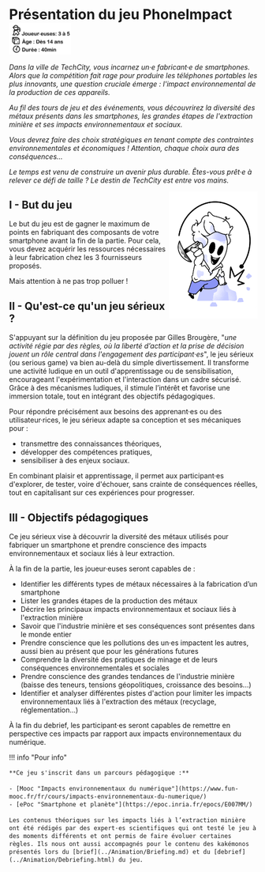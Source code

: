 <h1 style="margin-bottom: 0;">Présentation du jeu PhoneImpact</h1>
<img alt="InfosGenerales.png" src="../img/InfosGenerales.png" width=25% style="margin-top: 0;" />

*Dans la ville de TechCity, vous incarnez un·e fabricant·e de smartphones. Alors que la compétition fait rage pour produire les téléphones portables les plus innovants, une question cruciale émerge : l'impact environnemental de la production de ces appareils.*

*Au fil des tours de jeu et des événements, vous découvrirez la diversité des métaux présents dans les smartphones, les grandes étapes de l'extraction minière et ses impacts environnementaux et sociaux.*

*Vous devrez faire des choix stratégiques en tenant compte des contraintes environnementales et économiques ! Attention, chaque choix aura des conséquences...*

*Le temps est venu de construire un avenir plus durable. Êtes-vous prêt·e à relever ce défi de taille ? Le destin de TechCity est entre vos mains.* 
  
<img alt="Equipe.png" src="../img/Equipe.png" width="180" align="right" />  

## I - But du jeu

Le but du jeu est de gagner le maximum de points en fabriquant des composants de votre smartphone avant la fin de la partie. Pour cela, vous devez acquérir les ressources nécessaires à leur fabrication chez les 3 fournisseurs proposés.

Mais attention à ne pas trop polluer !
## II - Qu'est-ce qu'un jeu sérieux ?

S'appuyant sur la définition du jeu proposée par Gilles Brougère, "_une activité régie par des règles, où la liberté d’action et la prise de décision jouent un rôle central dans l'engagement des participant·es_", le jeu sérieux (ou serious game) va bien au-delà du simple divertissement. Il transforme une activité ludique en un outil d'apprentissage ou de sensibilisation, encourageant l'expérimentation et l'interaction dans un cadre sécurisé.
Grâce à des mécanismes ludiques, il stimule l’intérêt et favorise une immersion totale, tout en intégrant des objectifs pédagogiques.

Pour répondre précisément aux besoins des apprenant·es ou des utilisateur·rices, le jeu sérieux adapte sa conception et ses mécaniques pour :  

- transmettre des connaissances théoriques,  
- développer des compétences pratiques,  
- sensibiliser à des enjeux sociaux.  

En combinant plaisir et apprentissage, il permet aux participant·es d'explorer, de tester, voire d'échouer, sans crainte de conséquences réelles, tout en capitalisant sur ces expériences pour progresser.

## III - Objectifs pédagogiques

Ce jeu sérieux vise à découvrir la diversité des métaux utilisés pour fabriquer un smartphone et prendre conscience des impacts environnementaux et sociaux liés à leur extraction.

À la fin de la partie, les joueur·euses seront capables de :

- Identifier les différents types de métaux nécessaires à la fabrication d’un smartphone
- Lister les grandes étapes de la production des métaux
- Décrire les principaux impacts environnementaux et sociaux liés à l'extraction minière
- Savoir que l'industrie minière et ses conséquences sont présentes dans le monde entier
- Prendre conscience que les pollutions des un·es impactent les autres, aussi bien au présent que pour les générations futures
- Comprendre la diversité des pratiques de minage et de leurs conséquences environnementales et sociales
- Prendre conscience des grandes tendances de l'industrie minière (baisse des teneurs, tensions géopolitiques, croissance des besoins...)
- Identifier et analyser différentes pistes d'action pour limiter les impacts environnementaux liés à l'extraction des métaux (recyclage, réglementation...)

À la fin du debrief, les participant·es seront capables de remettre en perspective ces impacts par rapport aux impacts environnementaux du numérique.

!!! info "Pour info"

    **Ce jeu s'inscrit dans un parcours pédagogique :**  
  
    - [Mooc "Impacts environnementaux du numérique"](https://www.fun-mooc.fr/fr/cours/impacts-environnementaux-du-numerique/)  
    - [ePoc "Smartphone et planète"](https://epoc.inria.fr/epocs/E007MM/)  
      
    Les contenus théoriques sur les impacts liés à l’extraction minière ont été rédigés par des expert·es scientifiques qui ont testé le jeu à des moments différents et ont permis de faire évoluer certaines règles. Ils nous ont aussi accompagnés pour le contenu des kakémonos présentés lors du [brief](../Animation/Briefing.md) et du [debrief](../Animation/Debriefing.html) du jeu.
